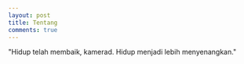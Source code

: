 ```yaml
---
layout: post
title: Tentang
comments: true
---
```


"Hidup telah membaik, kamerad. Hidup menjadi lebih menyenangkan."
